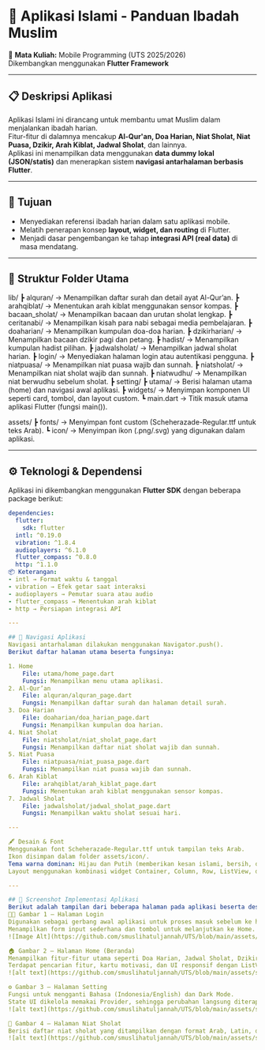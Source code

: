 # 🕌 Aplikasi Islami - Panduan Ibadah Muslim  
📱 **Mata Kuliah:** Mobile Programming (UTS 2025/2026)  
Dikembangkan menggunakan **Flutter Framework**

---

## 📋 Deskripsi Aplikasi
Aplikasi Islami ini dirancang untuk membantu umat Muslim dalam menjalankan ibadah harian.  
Fitur-fitur di dalamnya mencakup **Al-Qur'an, Doa Harian, Niat Sholat, Niat Puasa, Dzikir, Arah Kiblat, Jadwal Sholat**, dan lainnya.  
Aplikasi ini menampilkan data menggunakan **data dummy lokal (JSON/statis)** dan menerapkan sistem **navigasi antarhalaman berbasis Flutter**.

---

## 🎯 Tujuan
- Menyediakan referensi ibadah harian dalam satu aplikasi mobile.  
- Melatih penerapan konsep **layout, widget, dan routing** di Flutter.  
- Menjadi dasar pengembangan ke tahap **integrasi API (real data)** di masa mendatang.

---

## 🧩 Struktur Folder Utama

lib/
┣ alquran/ → Menampilkan daftar surah dan detail ayat Al-Qur’an.
┣ arahqiblat/ → Menentukan arah kiblat menggunakan sensor kompas.
┣ bacaan_sholat/ → Menampilkan bacaan dan urutan sholat lengkap.
┣ ceritanabi/ → Menampilkan kisah para nabi sebagai media pembelajaran.
┣ doaharian/ → Menampilkan kumpulan doa-doa harian.
┣ dzikirharian/ → Menampilkan bacaan dzikir pagi dan petang.
┣ hadist/ → Menampilkan kumpulan hadist pilihan.
┣ jadwalsholat/ → Menampilkan jadwal sholat harian.
┣ login/ → Menyediakan halaman login atau autentikasi pengguna.
┣ niatpuasa/ → Menampilkan niat puasa wajib dan sunnah.
┣ niatsholat/ → Menampilkan niat sholat wajib dan sunnah.
┣ niatwudhu/ → Menampilkan niat berwudhu sebelum sholat.
┣ setting/
┣ utama/ → Berisi halaman utama (home) dan navigasi awal aplikasi.
┣ widgets/ → Menyimpan komponen UI seperti card, tombol, dan layout custom.
┗ main.dart → Titik masuk utama aplikasi Flutter (fungsi main()).

assets/
┣ fonts/ → Menyimpan font custom (Scheherazade-Regular.ttf untuk teks Arab).
┗ icon/ → Menyimpan ikon (.png/.svg) yang digunakan dalam aplikasi.

---

## ⚙️ Teknologi & Dependensi
Aplikasi ini dikembangkan menggunakan **Flutter SDK** dengan beberapa package berikut:
```yaml
dependencies:
  flutter:
    sdk: flutter
  intl: ^0.19.0
  vibration: ^1.8.4
  audioplayers: ^6.1.0
  flutter_compass: ^0.8.0
  http: ^1.1.0
📦 Keterangan:
- intl → Format waktu & tanggal
- vibration → Efek getar saat interaksi
- audioplayers → Pemutar suara atau audio
- flutter_compass → Menentukan arah kiblat
- http → Persiapan integrasi API

---

## 🧭 Navigasi Aplikasi
Navigasi antarhalaman dilakukan menggunakan Navigator.push().
Berikut daftar halaman utama beserta fungsinya:

1. Home
    File: utama/home_page.dart
    Fungsi: Menampilkan menu utama aplikasi.
2. Al-Qur’an
    File: alquran/alquran_page.dart
    Fungsi: Menampilkan daftar surah dan halaman detail surah.
3. Doa Harian
    File: doaharian/doa_harian_page.dart
    Fungsi: Menampilkan kumpulan doa harian.
4. Niat Sholat
    File: niatsholat/niat_sholat_page.dart
    Fungsi: Menampilkan daftar niat sholat wajib dan sunnah.
5. Niat Puasa
    File: niatpuasa/niat_puasa_page.dart
    Fungsi: Menampilkan niat puasa wajib dan sunnah.
6. Arah Kiblat
    File: arahqiblat/arah_kiblat_page.dart
    Fungsi: Menentukan arah kiblat menggunakan sensor kompas.
7. Jadwal Sholat
    File: jadwalsholat/jadwal_sholat_page.dart
    Fungsi: Menampilkan waktu sholat sesuai hari.

---

🖋️ Desain & Font
Menggunakan font Scheherazade-Regular.ttf untuk tampilan teks Arab.
Ikon disimpan dalam folder assets/icon/.
Tema warna dominan: Hijau dan Putih (memberikan kesan islami, bersih, dan nyaman dipandang).
Layout menggunakan kombinasi widget Container, Column, Row, ListView, dan Card untuk menjaga responsivitas dan keteraturan tampilan.

---

## 📸 Screenshot Implementasi Aplikasi
Berikut adalah tampilan dari beberapa halaman pada aplikasi beserta deskripsinya:
🧑‍💻 Gambar 1 — Halaman Login
Digunakan sebagai gerbang awal aplikasi untuk proses masuk sebelum ke halaman utama.
Menampilkan form input sederhana dan tombol untuk melanjutkan ke Home.
![Image Alt](https://github.com/smuslihatuljannah/UTS/blob/main/assets/screenshot/login.png)

🏠 Gambar 2 — Halaman Home (Beranda)
Menampilkan fitur-fitur utama seperti Doa Harian, Jadwal Sholat, Dzikir, Arah Kiblat, dan lainnya.
Terdapat pencarian fitur, kartu motivasi, dan UI responsif dengan ListView & GridView.
![alt text](https://github.com/smuslihatuljannah/UTS/blob/main/assets/screenshot/beranda.png?raw=true)

⚙️ Gambar 3 — Halaman Setting
Fungsi untuk mengganti Bahasa (Indonesia/English) dan Dark Mode.
State UI dikelola memakai Provider, sehingga perubahan langsung diterapkan.
![alt text](https://github.com/smuslihatuljannah/UTS/blob/main/assets/screenshot/setting.png?raw=true)

📿 Gambar 4 — Halaman Niat Sholat
Berisi daftar niat sholat yang ditampilkan dengan format Arab, Latin, dan Terjemahan.
![alt text](https://github.com/smuslihatuljannah/UTS/blob/main/assets/screenshot/niatsholatt.png?raw=true)

